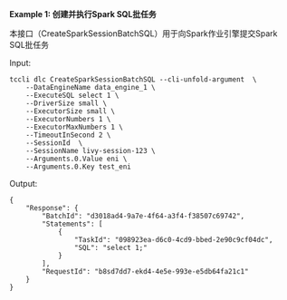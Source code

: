 **Example 1: 创建并执行Spark SQL批任务**

本接口（CreateSparkSessionBatchSQL）用于向Spark作业引擎提交Spark SQL批任务

Input: 

```
tccli dlc CreateSparkSessionBatchSQL --cli-unfold-argument  \
    --DataEngineName data_engine_1 \
    --ExecuteSQL select 1 \
    --DriverSize small \
    --ExecutorSize small \
    --ExecutorNumbers 1 \
    --ExecutorMaxNumbers 1 \
    --TimeoutInSecond 2 \
    --SessionId  \
    --SessionName livy-session-123 \
    --Arguments.0.Value eni \
    --Arguments.0.Key test_eni
```

Output: 
```
{
    "Response": {
        "BatchId": "d3018ad4-9a7e-4f64-a3f4-f38507c69742",
        "Statements": [
            {
                "TaskId": "098923ea-d6c0-4cd9-bbed-2e90c9cf04dc",
                "SQL": "select 1;"
            }
        ],
        "RequestId": "b8sd7dd7-ekd4-4e5e-993e-e5db64fa21c1"
    }
}
```

